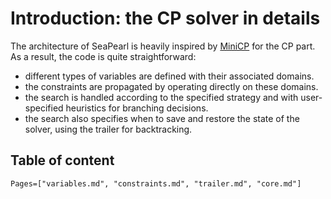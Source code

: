 # Introduction: the CP solver in details

The architecture of SeaPearl is heavily inspired by [MiniCP](http://www.minicp.org) for the CP part. As a result, the code is quite straightforward:
- different types of variables are defined with their associated domains. 
- the constraints are propagated by operating directly on these domains.
- the search is handled according to the specified strategy and with user-specified heuristics for branching decisions.
- the search also specifies when to save and restore the state of the solver, using the trailer for backtracking.

## Table of content

```@contents
Pages=["variables.md", "constraints.md", "trailer.md", "core.md"]
```